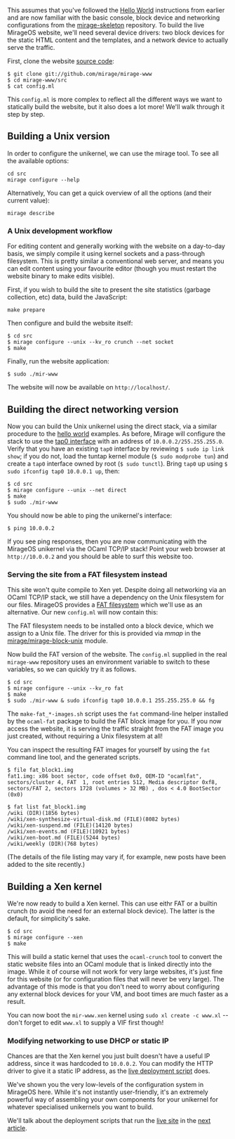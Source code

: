 This assumes that you've followed the [Hello World](/wiki/hello-world)
instructions from earlier and are now familiar with the basic console, block
device and networking configurations from the
[mirage-skeleton](https://github.com/mirage/mirage-skeleton) repository. To
build the live MirageOS website, we'll need several device drivers: two block
devices for the static HTML content and the templates, and a network device to
actually serve the traffic.

First, clone the website [source code](https://github.com/mirage/mirage-www):

```
$ git clone git://github.com/mirage/mirage-www
$ cd mirage-www/src
$ cat config.ml
```

This `config.ml` is more complex to reflect all the different ways we want to
statically build the website, but it also does a lot more! We'll walk through it
step by step.

## Building a Unix version

In order to configure the unikernel, we can use the mirage tool. To see all the available options:

```
cd src
mirage configure --help
```

Alternatively, You can get a quick overview of all the options (and their current value):

```
mirage describe
```

### A Unix development workflow

For editing content and generally working with the website on a day-to-day
basis, we simply compile it using kernel sockets and a pass-through filesystem.
This is pretty similar a conventional web server, and means you can edit content
using your favourite editor (though you must restart the website binary to make
edits visible).

First, if you wish to build the site to present the site statistics (garbage
collection, etc) data, build the JavaScript:

```
make prepare
```

Then configure and build the website itself:

```
$ cd src
$ mirage configure --unix --kv_ro crunch --net socket
$ make
```

Finally, run the website application:

```
$ sudo ./mir-www
```

The website will now be available on `http://localhost/`.

## Building the direct networking version

Now you can build the Unix unikernel using the direct stack, via a similar
procedure to the [hello world](/wiki/hello-world) examples. As before,
Mirage will configure the stack to use the
[tap0 interface](http://en.wikipedia.org/wiki/TUN/TAP) with an address
of `10.0.0.2/255.255.255.0`. Verify that you have an existing `tap0`
interface by reviewing `$ sudo ip link show`; if you do not,
load the tuntap kernel module (`$ sudo modprobe tun`)
and create a `tap0` interface owned by root (`$ sudo tunctl`). Bring `tap0` up
using `$ sudo ifconfig tap0 10.0.0.1 up`, then:

```
$ cd src
$ mirage configure --unix --net direct
$ make
$ sudo ./mir-www
```

You should now be able to ping the unikernel's interface:

```
$ ping 10.0.0.2
```

If you see ping responses, then you are now communicating with the MirageOS
unikernel via the OCaml TCP/IP stack! Point your web browser at
`http://10.0.0.2` and you should be able to surf this website too.

### Serving the site from a FAT filesystem instead

This site won't quite compile to Xen yet. Despite doing all networking via an
OCaml TCP/IP stack, we still have a dependency on the Unix filesystem for our
files. MirageOS provides a [FAT filesystem](http://github.com/mirage/ocaml-fat)
which we'll use as an alternative. Our new `config.ml` will now contain this:

The FAT filesystem needs to be installed onto a block device, which we assign to
a Unix file. The driver for this is provided via *mmap* in the
[mirage/mirage-block-unix](https://github.com/mirage/mirage-block-unix) module.

Now build the FAT version of the website. The `config.ml` supplied in the real
`mirage-www` repository uses an environment variable to switch to these
variables, so we can quickly try it as follows.

```
$ cd src
$ mirage configure --unix --kv_ro fat
$ make
$ sudo ./mir-www & sudo ifconfig tap0 10.0.0.1 255.255.255.0 && fg
```

The `make-fat_*-images.sh` script uses the `fat` command-line helper installed by
the `ocaml-fat` package to build the FAT block image for you. If you now access
the website, it is serving the traffic straight from the FAT image you just
created, without requiring a Unix filesystem at all!

You can inspect the resulting FAT images for yourself by using the `fat` command
line tool, and the generated scripts.

```
$ file fat_block1.img
fat1.img: x86 boot sector, code offset 0x0, OEM-ID "ocamlfat",
sectors/cluster 4, FAT  1, root entries 512, Media descriptor 0xf8,
sectors/FAT 2, sectors 1728 (volumes > 32 MB) , dos < 4.0 BootSector (0x0)

$ fat list fat_block1.img
/wiki (DIR)(1856 bytes)
/wiki/xen-synthesize-virtual-disk.md (FILE)(8082 bytes)
/wiki/xen-suspend.md (FILE)(14120 bytes)
/wiki/xen-events.md (FILE)(10921 bytes)
/wiki/xen-boot.md (FILE)(5244 bytes)
/wiki/weekly (DIR)(768 bytes)
```

(The details of the file listing may vary if, for example, new posts have been
added to the site recently.)

## Building a Xen kernel

We're now ready to build a Xen kernel.  This can use eithr FAT or a builtin
crunch (to avoid the need for an external block device).  The latter is the
default, for simplicity's sake.

```
$ cd src
$ mirage configure --xen
$ make
```

This will build a static kernel that uses the `ocaml-crunch` tool to convert the
static website files into an OCaml module that is linked directly into the
image. While it of course will not work for very large websites, it's just fine
for this website (or for configuration files that will never be very large). The
advantage of this mode is that you don't need to worry about configuring any
external block devices for your VM, and boot times are much faster as a result.

You can now boot the `mir-www.xen` kernel using `sudo xl create -c www.xl` --
don't forget to edit `www.xl` to supply a VIF first though!

### Modifying networking to use DHCP or static IP

Chances are that the Xen kernel you just built doesn't have a useful IP address,
since it was hardcoded to `10.0.0.2`. You can modify the HTTP driver to give it
a static IP address, as the
[live deployment script](https://github.com/mirage/mirage-www/blob/master/.travis-www.ml)
does.

We've shown you the very low-levels of the configuration system in MirageOS
here. While it's not instantly user-friendly, it's an extremely powerful way of
assembling your own components for your unikernel for whatever specialised
unikernels you want to build.

We'll talk about the deployment scripts that run the
[live site](http://openmirage.org) in the
[next article](/docs/deploying-via-ci).

